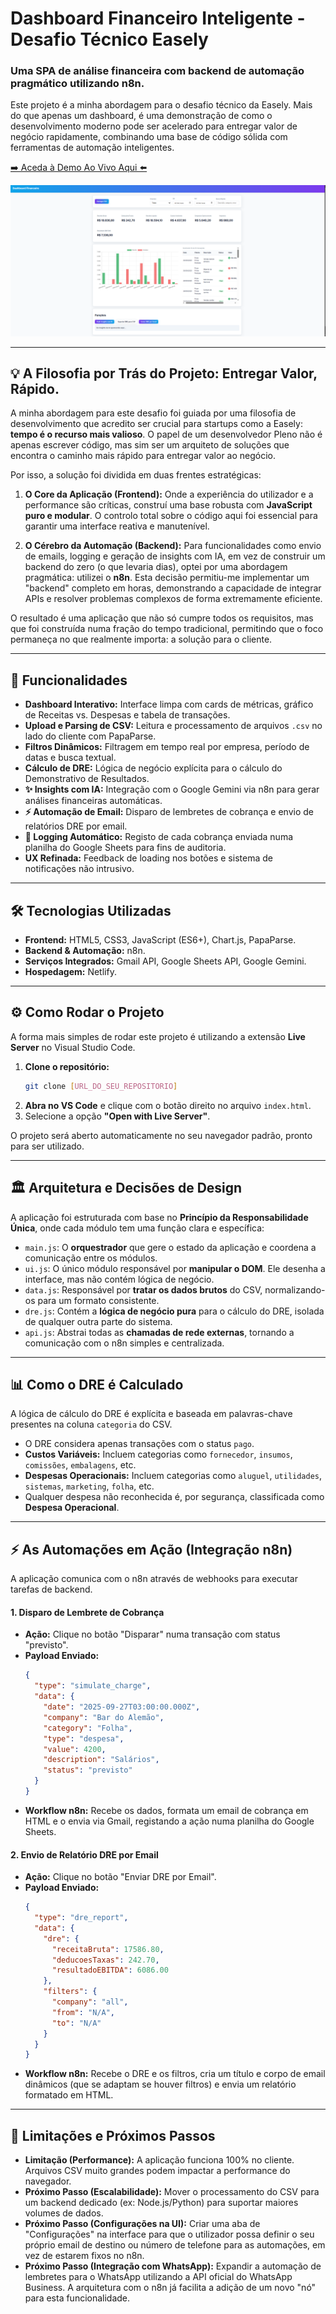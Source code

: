# Dashboard Financeiro Inteligente - Desafio Técnico Easely

### Uma SPA de análise financeira com backend de automação pragmático utilizando n8n.

Este projeto é a minha abordagem para o desafio técnico da Easely. Mais do que apenas um dashboard, é uma demonstração de como o desenvolvimento moderno pode ser acelerado para entregar valor de negócio rapidamente, combinando uma base de código sólida com ferramentas de automação inteligentes.

[➡️ Aceda à Demo Ao Vivo Aqui ⬅️](https://URL_DA_SUA_DEMO_NA_NETLIFY)

![Screenshot do Dashboard](./assets/image_26223e.PNG)



---

## 💡 A Filosofia por Trás do Projeto: Entregar Valor, Rápido.

A minha abordagem para este desafio foi guiada por uma filosofia de desenvolvimento que acredito ser crucial para startups como a Easely: **tempo é o recurso mais valioso**. O papel de um desenvolvedor Pleno não é apenas escrever código, mas sim ser um arquiteto de soluções que encontra o caminho mais rápido para entregar valor ao negócio.

Por isso, a solução foi dividida em duas frentes estratégicas:

1.  **O Core da Aplicação (Frontend):** Onde a experiência do utilizador e a performance são críticas, construí uma base robusta com **JavaScript puro e modular**. O controlo total sobre o código aqui foi essencial para garantir uma interface reativa e manutenível.

2.  **O Cérebro da Automação (Backend):** Para funcionalidades como envio de emails, logging e geração de insights com IA, em vez de construir um backend do zero (o que levaria dias), optei por uma abordagem pragmática: utilizei o **n8n**. Esta decisão permitiu-me implementar um "backend" completo em horas, demonstrando a capacidade de integrar APIs e resolver problemas complexos de forma extremamente eficiente.

O resultado é uma aplicação que não só cumpre todos os requisitos, mas que foi construída numa fração do tempo tradicional, permitindo que o foco permaneça no que realmente importa: a solução para o cliente.

---

## 🚀 Funcionalidades

-   **Dashboard Interativo:** Interface limpa com cards de métricas, gráfico de Receitas vs. Despesas e tabela de transações.
-   **Upload e Parsing de CSV:** Leitura e processamento de arquivos `.csv` no lado do cliente com PapaParse.
-   **Filtros Dinâmicos:** Filtragem em tempo real por empresa, período de datas e busca textual.
-   **Cálculo de DRE:** Lógica de negócio explícita para o cálculo do Demonstrativo de Resultados.
-   **✨ Insights com IA:** Integração com o Google Gemini via n8n para gerar análises financeiras automáticas.
-   **⚡ Automação de Email:** Disparo de lembretes de cobrança e envio de relatórios DRE por email.
-   **📝 Logging Automático:** Registo de cada cobrança enviada numa planilha do Google Sheets para fins de auditoria.
-   **UX Refinada:** Feedback de loading nos botões e sistema de notificações não intrusivo.

---

## 🛠️ Tecnologias Utilizadas

-   **Frontend:** HTML5, CSS3, JavaScript (ES6+), Chart.js, PapaParse.
-   **Backend & Automação:** n8n.
-   **Serviços Integrados:** Gmail API, Google Sheets API, Google Gemini.
-   **Hospedagem:** Netlify.

---

## ⚙️ Como Rodar o Projeto

A forma mais simples de rodar este projeto é utilizando a extensão **Live Server** no Visual Studio Code.

1.  **Clone o repositório:**
    ```bash
    git clone [URL_DO_SEU_REPOSITORIO]
    ```
2.  **Abra no VS Code** e clique com o botão direito no arquivo `index.html`.
3.  Selecione a opção **"Open with Live Server"**.

O projeto será aberto automaticamente no seu navegador padrão, pronto para ser utilizado.

---

## 🏛️ Arquitetura e Decisões de Design

A aplicação foi estruturada com base no **Princípio da Responsabilidade Única**, onde cada módulo tem uma função clara e específica:

-   `main.js`: O **orquestrador** que gere o estado da aplicação e coordena a comunicação entre os módulos.
-   `ui.js`: O único módulo responsável por **manipular o DOM**. Ele desenha a interface, mas não contém lógica de negócio.
-   `data.js`: Responsável por **tratar os dados brutos** do CSV, normalizando-os para um formato consistente.
-   `dre.js`: Contém a **lógica de negócio pura** para o cálculo do DRE, isolada de qualquer outra parte do sistema.
-   `api.js`: Abstrai todas as **chamadas de rede externas**, tornando a comunicação com o n8n simples e centralizada.

---

## 📊 Como o DRE é Calculado

A lógica de cálculo do DRE é explícita e baseada em palavras-chave presentes na coluna `categoria` do CSV.

-   O DRE considera apenas transações com o status `pago`.
-   **Custos Variáveis:** Incluem categorias como `fornecedor`, `insumos`, `comissões`, `embalagens`, etc.
-   **Despesas Operacionais:** Incluem categorias como `aluguel`, `utilidades`, `sistemas`, `marketing`, `folha`, etc.
-   Qualquer despesa não reconhecida é, por segurança, classificada como **Despesa Operacional**.

---

## ⚡ As Automações em Ação (Integração n8n)

A aplicação comunica com o n8n através de webhooks para executar tarefas de backend.

#### 1. Disparo de Lembrete de Cobrança

-   **Ação:** Clique no botão "Disparar" numa transação com status "previsto".
-   **Payload Enviado:**
    ```json
    {
      "type": "simulate_charge",
      "data": {
        "date": "2025-09-27T03:00:00.000Z",
        "company": "Bar do Alemão",
        "category": "Folha",
        "type": "despesa",
        "value": 4200,
        "description": "Salários",
        "status": "previsto"
      }
    }
    ```
-   **Workflow n8n:** Recebe os dados, formata um email de cobrança em HTML e o envia via Gmail, registando a ação numa planilha do Google Sheets.

#### 2. Envio de Relatório DRE por Email

-   **Ação:** Clique no botão "Enviar DRE por Email".
-   **Payload Enviado:**
    ```json
    {
      "type": "dre_report",
      "data": {
        "dre": {
          "receitaBruta": 17586.80,
          "deducoesTaxas": 242.70,
          "resultadoEBITDA": 6086.00
        },
        "filters": {
          "company": "all",
          "from": "N/A",
          "to": "N/A"
        }
      }
    }
    ```
-   **Workflow n8n:** Recebe o DRE e os filtros, cria um título e corpo de email dinâmicos (que se adaptam se houver filtros) e envia um relatório formatado em HTML.

---

## 🚧 Limitações e Próximos Passos

-   **Limitação (Performance):** A aplicação funciona 100% no cliente. Arquivos CSV muito grandes podem impactar a performance do navegador.
-   **Próximo Passo (Escalabilidade):** Mover o processamento do CSV para um backend dedicado (ex: Node.js/Python) para suportar maiores volumes de dados.
-   **Próximo Passo (Configurações na UI):** Criar uma aba de "Configurações" na interface para que o utilizador possa definir o seu próprio email de destino ou número de telefone para as automações, em vez de estarem fixos no n8n.
-   **Próximo Passo (Integração com WhatsApp):** Expandir a automação de lembretes para o WhatsApp utilizando a API oficial do WhatsApp Business. A arquitetura com o n8n já facilita a adição de um novo "nó" para esta funcionalidade.
